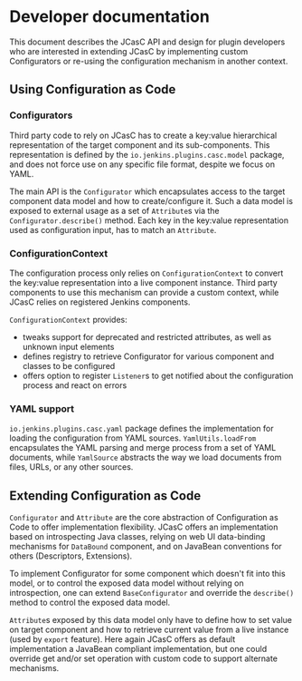 # Developer documentation

This document describes the JCasC API and design for plugin developers who are interested in
extending JCasC by implementing custom Configurators or re-using the configuration mechanism
in another context.

## Using Configuration as Code

### Configurators

Third party code to rely on JCasC has to create a key:value hierarchical representation of the target
component and its sub-components. This representation is defined by the `io.jenkins.plugins.casc.model` package,
and does not force use on any specific file format, despite we focus on YAML.

The main API is the `Configurator` which encapsulates access to the target component data model and how to create/configure it.
Such a data model is exposed to external usage as a set of `Attribute`s via the `Configurator.describe()` method.
Each key in the key:value representation used as configuration input, has to match an `Attribute`.

### ConfigurationContext

The configuration process only relies on `ConfigurationContext` to convert the key:value representation into a live
component instance. Third party components to use this mechanism can provide a custom context, while
JCasC relies on registered Jenkins components.

`ConfigurationContext` provides:

- tweaks support for deprecated and restricted attributes, as well as unknown input elements
- defines registry to retrieve Configurator for various component and classes to be configured
- offers option to register `Listener`s to get notified about the configuration process and react on errors

### YAML support

`io.jenkins.plugins.casc.yaml` package defines the implementation for loading the configuration from YAML sources.
`YamlUtils.loadFrom` encapsulates the YAML parsing and merge process from a set of YAML documents, while `YamlSource`
abstracts the way we load documents from files, URLs, or any other sources.

## Extending Configuration as Code

`Configurator` and `Attribute` are the core abstraction of Configuration as Code to offer implementation flexibility.
JCasC offers an implementation based on introspecting Java classes, relying on web UI data-binding
mechanisms for `DataBound` component, and on JavaBean conventions for others (Descriptors, Extensions).

To implement Configurator for some component which doesn't fit into this model, or to control the exposed data
model without relying on introspection, one can extend `BaseConfigurator` and override the `describe()` method to
control the exposed data model.

`Attribute`s exposed by this data model only have to define how to set value on target component and how to retrieve
current value from a live instance (used by `export` feature). Here again JCasC offers as default
implementation a JavaBean compliant implementation, but one could override get and/or set operation with custom
code to support alternate mechanisms.
